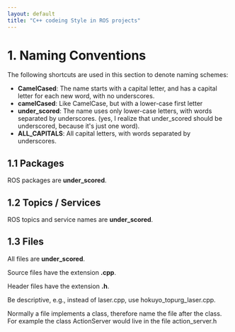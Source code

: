 ```yaml
---
layout: default
title: "C++ codeing Style in ROS projects"
---
```


# 1. Naming Conventions

The following shortcuts are used in this section to denote naming schemes:
- **CamelCased**: The name starts with a capital letter, and has a capital letter for each new word, with no underscores.
- **camelCased**: Like CamelCase, but with a lower-case first letter
- **under_scored**: The name uses only lower-case letters, with words separated by underscores. (yes, I realize that under_scored should be underscored, because it's just one word).
- **ALL_CAPITALS**: All capital letters, with words separated by underscores.

## 1.1 Packages
ROS packages are **under_scored**.

## 1.2 Topics / Services
ROS topics and service names are **under_scored**.

## 1.3 Files
All files are **under_scored**.

Source files have the extension **.cpp**.

Header files have the extension **.h**.

Be descriptive, e.g., instead of laser.cpp, use hokuyo_topurg_laser.cpp.

Normally a file implements a class, therefore name the file after the class. For example the class ActionServer would live in the file action_server.h

